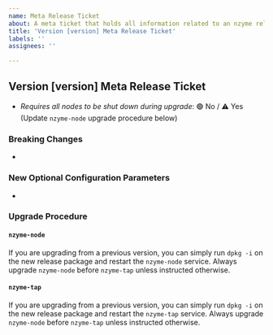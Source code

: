 ```yaml
---
name: Meta Release Ticket
about: A meta ticket that holds all information related to an nzyme release.
title: 'Version [version] Meta Release Ticket'
labels: ''
assignees: ''

---
```

## Version [version] Meta Release Ticket

* *Requires all nodes to be shut down during upgrade*: 🟢 No / ⚠️ Yes (Update `nzyme-node` upgrade procedure below)

### Breaking Changes

*

### New Optional Configuration Parameters

*

### Upgrade Procedure

#### `nzyme-node`

If you are upgrading from a previous version, you can simply run `dpkg -i` on the new release 
package and restart the `nzyme-node` service. Always upgrade `nzyme-node` before `nzyme-tap` 
unless instructed otherwise.

#### `nzyme-tap`

If you are upgrading from a previous version, you can simply run `dpkg -i` on the new release
package and restart the `nzyme-tap` service. Always upgrade `nzyme-node` before `nzyme-tap` 
unless instructed otherwise.
